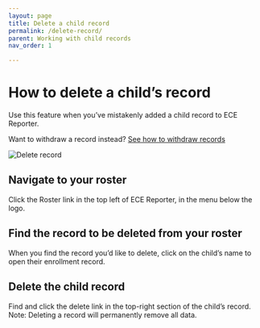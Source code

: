 ```yaml
---
layout: page
title: Delete a child record
permalink: /delete-record/
parent: Working with child records
nav_order: 1

---
```


# How to delete a child’s record
Use this feature when you’ve mistakenly added a child record to ECE Reporter. 

Want to withdraw a record instead? [See how to withdraw records](/withdraw-record)

![Delete record](../assets/images/delete-enrollment.gif "Delete record")

## Navigate to your roster
Click the Roster link in the top left of ECE Reporter, in the menu below the logo.

## Find the record to be deleted from your roster
When you find the record you’d like to delete, click on the child’s name to open their enrollment record.


## Delete the child record
Find and click the delete link in the top-right section of the child’s record.
Note: Deleting a record will permanently remove all data.

